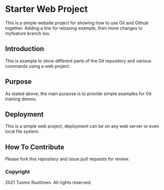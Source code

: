 # Starter Web Project

This is a simple website project for showing how to use Git and Github together. Adding a line for rebasing example, then more changes to myfeature branch too.

## Introduction

This is example to show different parts of the Git repository and various commands using a web project.

## Purpose

As stated above, the main purpose is to provide simple examples for Git training demos.

## Deployment

This is a simple web project, deployment can be on any web server or even local file system.

## How To Contribute

Please fork this repository and issue pull requests for review.

### Copyright

2021 Tuomo Ruottinen. All rights reserved.
